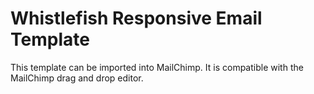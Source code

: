 # Whistlefish Responsive Email Template

This template can be imported into MailChimp. 
It is compatible with the MailChimp drag and drop editor.
